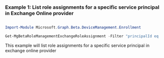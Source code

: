 ### Example 1: List role assignments for a specific service principal in Exchange Online provider

```powershell

Import-Module Microsoft.Graph.Beta.DeviceManagement.Enrollment

Get-MgBetaRoleManagementExchangeRoleAssignment -Filter "principalId eq '/ServicePrincipals/5d39cc4d-ba68-4c44-92c7-5056e3a1ce39'" 

```
This example will list role assignments for a specific service principal in exchange online provider


